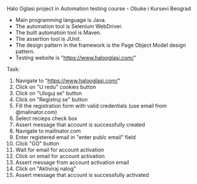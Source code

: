 Halo Oglasi project in Automation testing course - Obuke i Kursevi Beograd


- Main programming language is Java.
- The automation tool is Selenium WebDriver.
- The built automation tool is Maven. 
- The assertion tool is JUnit. 
- The design pattern in the framework is the Page Object Model design pattern.
- Testing website is "https://www.halooglasi.com/"

Task: 

1. Navigate to "https://www.halooglasi.com/"
2. Click on "U redu" cookies button
3. Click on "Uloguj se" button
4. Click on "Registruj se" button
5. Fill the registration form with valid credentials (use email from @malinator.com)
6. Select recieps check box 
7. Assert message that account is successfully created 
8. Navigate to mailinator.com
9. Enter registered email in "enter publc email" field 
10. Click "GO" button
11. Wait for email for account activation
12. Click on email for account activation
13. Assert message from account activation email
14. Click on "Aktiviraj nalog"
15. Assert message that account is successfully activated 

